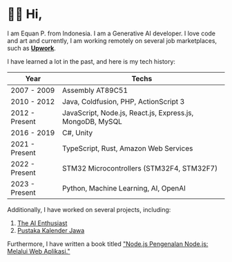 # 👋🏼 Hi,

I am Equan P. from Indonesia. I am a Generative AI developer. I love code and art and currently, I am working remotely on several job marketplaces, such as [**Upwork**](https://www.upwork.com/freelancers/equan).

I have learned a lot in the past, and here is my tech history:

Year           | Techs
--------------|-------------------------
2007 - 2009   | Assembly AT89C51
2010 - 2012   | Java, Coldfusion, PHP, ActionScript 3
2012 - Present| JavaScript, Node.js, React.js, Express.js, MongoDB, MySQL
2016 - 2019   | C#, Unity
2021 - Present| TypeScript, Rust, Amazon Web Services
2022 - Present| STM32 Microcontrollers (STM32F4, STM32F7)
2023 - Present| Python, Machine Learning, AI, OpenAI

Additionally, I have worked on several projects, including:

1. [The AI Enthusiast](https://junwatu.com)
2. [Pustaka Kalender Jawa](https://kalenderjawa.dev)

Furthermore, I have written a book titled ["Node.js Pengenalan Node.js: Melalui Web Aplikasi."](https://play.google.com/store/books/details?id=pdOfDwAAQBAJ)
